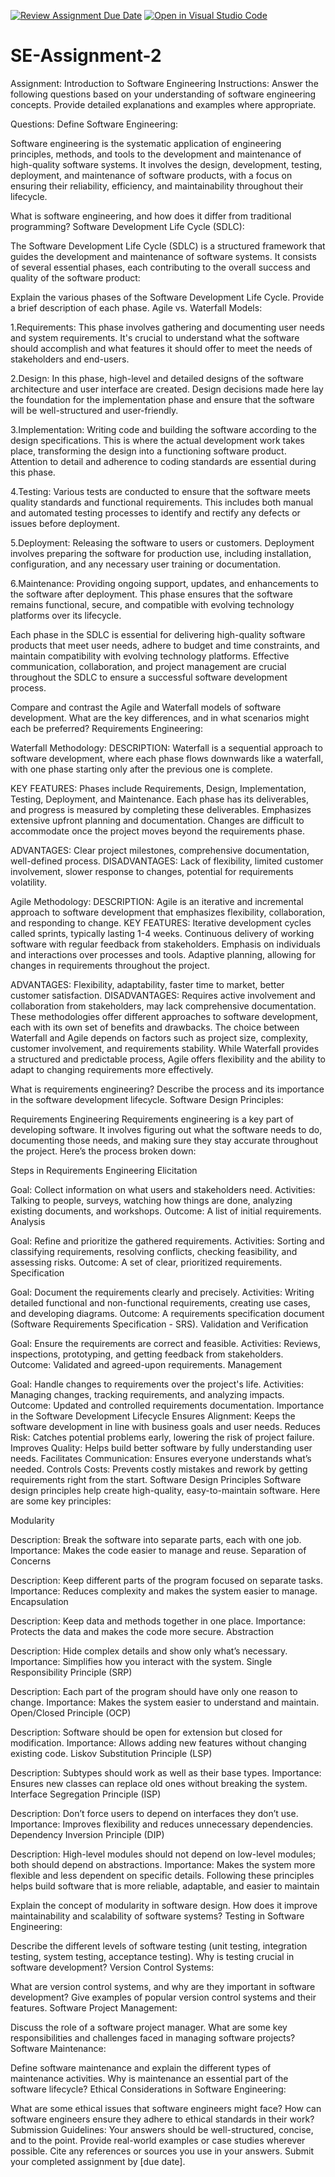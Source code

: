 [![Review Assignment Due Date](https://classroom.github.com/assets/deadline-readme-button-24ddc0f5d75046c5622901739e7c5dd533143b0c8e959d652212380cedb1ea36.svg)](https://classroom.github.com/a/-ucQIGTc)
[![Open in Visual Studio Code](https://classroom.github.com/assets/open-in-vscode-718a45dd9cf7e7f842a935f5ebbe5719a5e09af4491e668f4dbf3b35d5cca122.svg)](https://classroom.github.com/online_ide?assignment_repo_id=15246982&assignment_repo_type=AssignmentRepo)

# SE-Assignment-2

Assignment: Introduction to Software Engineering
Instructions:
Answer the following questions based on your understanding of software engineering concepts. Provide detailed explanations and examples where appropriate.

Questions:
Define Software Engineering:

Software engineering is the systematic application of engineering principles, methods, and tools to the development and maintenance of high-quality software systems. It involves the design, development, testing, deployment, and maintenance of software products, with a focus on ensuring their reliability, efficiency, and maintainability throughout their lifecycle.

What is software engineering, and how does it differ from traditional programming?
Software Development Life Cycle (SDLC):

The Software Development Life Cycle (SDLC) is a structured framework that guides the development and maintenance of software systems. It consists of several essential phases, each contributing to the overall success and quality of the software product:

Explain the various phases of the Software Development Life Cycle. Provide a brief description of each phase.
Agile vs. Waterfall Models:

1.Requirements: This phase involves gathering and documenting user needs and system requirements. It's crucial to understand what the software should accomplish and what features it should offer to meet the needs of stakeholders and end-users.

2.Design: In this phase, high-level and detailed designs of the software architecture and user interface are created. Design decisions made here lay the foundation for the implementation phase and ensure that the software will be well-structured and user-friendly.

3.Implementation: Writing code and building the software according to the design specifications. This is where the actual development work takes place, transforming the design into a functioning software product. Attention to detail and adherence to coding standards are essential during this phase.

4.Testing: Various tests are conducted to ensure that the software meets quality standards and functional requirements. This includes both manual and automated testing processes to identify and rectify any defects or issues before deployment.

5.Deployment: Releasing the software to users or customers. Deployment involves preparing the software for production use, including installation, configuration, and any necessary user training or documentation.

6.Maintenance: Providing ongoing support, updates, and enhancements to the software after deployment. This phase ensures that the software remains functional, secure, and compatible with evolving technology platforms over its lifecycle.

Each phase in the SDLC is essential for delivering high-quality software products that meet user needs, adhere to budget and time constraints, and maintain compatibility with evolving technology platforms. Effective communication, collaboration, and project management are crucial throughout the SDLC to ensure a successful software development process.

Compare and contrast the Agile and Waterfall models of software development. What are the key differences, and in what scenarios might each be preferred?
Requirements Engineering:

Waterfall Methodology:
DESCRIPTION: Waterfall is a sequential approach to software development, where each phase flows downwards like a waterfall, with one phase starting only after the previous one is complete.

KEY FEATURES:
Phases include Requirements, Design, Implementation, Testing, Deployment, and Maintenance.
Each phase has its deliverables, and progress is measured by completing these deliverables.
Emphasizes extensive upfront planning and documentation.
Changes are difficult to accommodate once the project moves beyond the requirements phase.

ADVANTAGES: Clear project milestones, comprehensive documentation, well-defined process.
DISADVANTAGES: Lack of flexibility, limited customer involvement, slower response to changes, potential for requirements volatility.

Agile Methodology:
DESCRIPTION: Agile is an iterative and incremental approach to software development that emphasizes flexibility, collaboration, and responding to change.
KEY FEATURES:
Iterative development cycles called sprints, typically lasting 1-4 weeks.
Continuous delivery of working software with regular feedback from stakeholders.
Emphasis on individuals and interactions over processes and tools.
Adaptive planning, allowing for changes in requirements throughout the project.

ADVANTAGES: Flexibility, adaptability, faster time to market, better customer satisfaction.
DISADVANTAGES: Requires active involvement and collaboration from stakeholders, may lack comprehensive documentation.
These methodologies offer different approaches to software development, each with its own set of benefits and drawbacks. The choice between Waterfall and Agile depends on factors such as project size, complexity, customer involvement, and requirements stability. While Waterfall provides a structured and predictable process, Agile offers flexibility and the ability to adapt to changing requirements more effectively.

What is requirements engineering? Describe the process and its importance in the software development lifecycle.
Software Design Principles:

Requirements Engineering
Requirements engineering is a key part of developing software. It involves figuring out what the software needs to do, documenting those needs, and making sure they stay accurate throughout the project. Here’s the process broken down:

Steps in Requirements Engineering
Elicitation

Goal: Collect information on what users and stakeholders need.
Activities: Talking to people, surveys, watching how things are done, analyzing existing documents, and workshops.
Outcome: A list of initial requirements.
Analysis

Goal: Refine and prioritize the gathered requirements.
Activities: Sorting and classifying requirements, resolving conflicts, checking feasibility, and assessing risks.
Outcome: A set of clear, prioritized requirements.
Specification

Goal: Document the requirements clearly and precisely.
Activities: Writing detailed functional and non-functional requirements, creating use cases, and developing diagrams.
Outcome: A requirements specification document (Software Requirements Specification - SRS).
Validation and Verification

Goal: Ensure the requirements are correct and feasible.
Activities: Reviews, inspections, prototyping, and getting feedback from stakeholders.
Outcome: Validated and agreed-upon requirements.
Management

Goal: Handle changes to requirements over the project's life.
Activities: Managing changes, tracking requirements, and analyzing impacts.
Outcome: Updated and controlled requirements documentation.
Importance in the Software Development Lifecycle
Ensures Alignment: Keeps the software development in line with business goals and user needs.
Reduces Risk: Catches potential problems early, lowering the risk of project failure.
Improves Quality: Helps build better software by fully understanding user needs.
Facilitates Communication: Ensures everyone understands what’s needed.
Controls Costs: Prevents costly mistakes and rework by getting requirements right from the start.
Software Design Principles
Software design principles help create high-quality, easy-to-maintain software. Here are some key principles:

Modularity

Description: Break the software into separate parts, each with one job.
Importance: Makes the code easier to manage and reuse.
Separation of Concerns

Description: Keep different parts of the program focused on separate tasks.
Importance: Reduces complexity and makes the system easier to manage.
Encapsulation

Description: Keep data and methods together in one place.
Importance: Protects the data and makes the code more secure.
Abstraction

Description: Hide complex details and show only what’s necessary.
Importance: Simplifies how you interact with the system.
Single Responsibility Principle (SRP)

Description: Each part of the program should have only one reason to change.
Importance: Makes the system easier to understand and maintain.
Open/Closed Principle (OCP)

Description: Software should be open for extension but closed for modification.
Importance: Allows adding new features without changing existing code.
Liskov Substitution Principle (LSP)

Description: Subtypes should work as well as their base types.
Importance: Ensures new classes can replace old ones without breaking the system.
Interface Segregation Principle (ISP)

Description: Don’t force users to depend on interfaces they don’t use.
Importance: Improves flexibility and reduces unnecessary dependencies.
Dependency Inversion Principle (DIP)

Description: High-level modules should not depend on low-level modules; both should depend on abstractions.
Importance: Makes the system more flexible and less dependent on specific details.
Following these principles helps build software that is more reliable, adaptable, and easier to maintain

Explain the concept of modularity in software design. How does it improve maintainability and scalability of software systems?
Testing in Software Engineering:

Describe the different levels of software testing (unit testing, integration testing, system testing, acceptance testing). Why is testing crucial in software development?
Version Control Systems:

What are version control systems, and why are they important in software development? Give examples of popular version control systems and their features.
Software Project Management:

Discuss the role of a software project manager. What are some key responsibilities and challenges faced in managing software projects?
Software Maintenance:

Define software maintenance and explain the different types of maintenance activities. Why is maintenance an essential part of the software lifecycle?
Ethical Considerations in Software Engineering:

What are some ethical issues that software engineers might face? How can software engineers ensure they adhere to ethical standards in their work?
Submission Guidelines:
Your answers should be well-structured, concise, and to the point.
Provide real-world examples or case studies wherever possible.
Cite any references or sources you use in your answers.
Submit your completed assignment by [due date].

